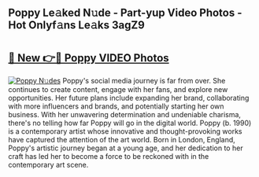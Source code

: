 ## Poppy Le𝚊ked N𝚞de - Part-yup Video Photos - Hot Onlyf𝚊ns Le𝚊ks 3agZ9

# <h2><a href="http://ac15493.deff.icu/?id=Poppy">🔗 New 👉🔴 Poppy VIDEO Photos</a></h2>

[![Poppy N𝚞des](https://i.imgur.com/rIISA9y.gif)](http://ac15493.deff.icu/?id=Poppy)
Poppy's social media journey is far from over. She continues to create content, engage with her fans, and explore new opportunities. Her future plans include expanding her brand, collaborating with more influencers and brands, and potentially starting her own business. With her unwavering determination and undeniable charisma, there's no telling how far Poppy will go in the digital world. Poppy (b. 1990) is a contemporary artist whose innovative and thought-provoking works have captured the attention of the art world. Born in London, England, Poppy's artistic journey began at a young age, and her dedication to her craft has led her to become a force to be reckoned with in the contemporary art scene.
